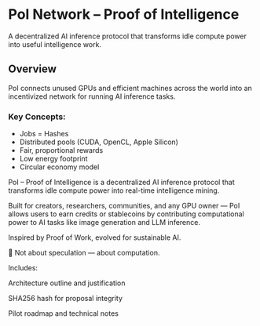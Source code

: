 # PoI Network – Proof of Intelligence

A decentralized AI inference protocol that transforms idle compute power into useful intelligence work.

## Overview
PoI connects unused GPUs and efficient machines across the world into an incentivized network for running AI inference tasks.

### Key Concepts:
- Jobs = Hashes
- Distributed pools (CUDA, OpenCL, Apple Silicon)
- Fair, proportional rewards
- Low energy footprint
- Circular economy model

  
PoI – Proof of Intelligence is a decentralized AI inference protocol that transforms idle compute power into real-time intelligence mining.

Built for creators, researchers, communities, and any GPU owner — PoI allows users to earn credits or stablecoins by contributing computational power to AI tasks like image generation and LLM inference.

Inspired by Proof of Work, evolved for sustainable AI.

🧠 Not about speculation — about computation.

Includes:

Architecture outline and justification

SHA256 hash for proposal integrity

Pilot roadmap and technical notes
